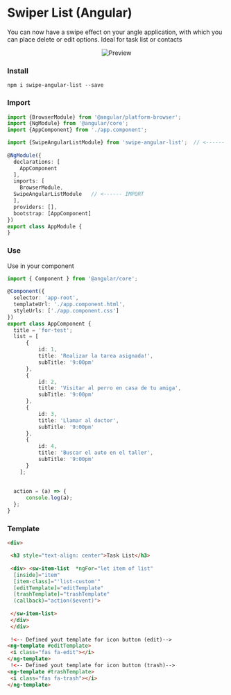 # Swiper List (Angular)

You can now have a swipe effect on your angle application, with which you can place delete or edit options. Ideal for task list or contacts

<p align="center">
    <img src="https://i.imgur.com/qMXkbXm.gif" alt="Preview" />
</p>


### Install
`npm i swipe-angular-list --save`

### Import
```typescript
import {BrowserModule} from '@angular/platform-browser';  
import {NgModule} from '@angular/core';  
import {AppComponent} from './app.component';  

import {SwipeAngularListModule} from 'swipe-angular-list';  // <------ IMPORT
  
@NgModule({  
  declarations: [  
    AppComponent  
  ],  
  imports: [  
    BrowserModule,  
  SwipeAngularListModule   // <------ IMPORT
  ],  
  providers: [],  
  bootstrap: [AppComponent]  
})  
export class AppModule {  
}
```

### Use
Use in your component
```typescript
import { Component } from '@angular/core';  
  
@Component({  
  selector: 'app-root',  
  templateUrl: './app.component.html',  
  styleUrls: ['./app.component.css']  
})  
export class AppComponent {  
  title = 'for-test';  
  list = [  
      {  
		  id: 1,  
		  title: 'Realizar la tarea asignada!',  
		  subTitle: '9:00pm'  
	  },  
	  {  
		  id: 2,  
		  title: 'Visitar al perro en casa de tu amiga',  
		  subTitle: '9:00pm'  
	  },  
	  {  
		  id: 3,  
		  title: 'Llamar al doctor',  
		  subTitle: '9:00pm'  
	  },  
	  {  
		  id: 4,  
		  title: 'Buscar el auto en el taller',  
		  subTitle: '9:00pm'  
	  }  
    ];  
  
  
  action = (a) => {  
      console.log(a);  
  };  
}
```

### Template
```html
<div>  

 <h3 style="text-align: center">Task List</h3>  
 
 <div> <sw-item-list  *ngFor="let item of list"  
  [inside]="item"  
  [item-class]="'list-custom'"  
  [editTemplate]="editTemplate"  
  [trashTemplate]="trashTemplate"  
  (callback)="action($event)">  
  
 </sw-item-list>  
 </div>
 </div>  
 
 !<-- Defined yout template for icon button (edit)-->
<ng-template #editTemplate>  
 <i class="fas fa-edit"></i>  
</ng-template>  
 !<-- Defined yout template for icon button (trash)-->
<ng-template #trashTemplate>  
 <i class="fas fa-trash"></i>  
</ng-template>
```
